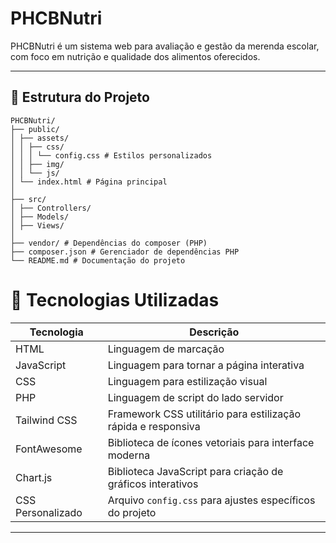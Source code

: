 # PHCBNutri

PHCBNutri é um sistema web para avaliação e gestão da merenda escolar, com foco em nutrição e qualidade dos alimentos oferecidos.

---

## 📁 Estrutura do Projeto


```plaintext
PHCBNutri/
├── public/
│ ├── assets/
│ │ ├── css/
│ │ │ └── config.css # Estilos personalizados
│ │ ├── img/
│ │ └── js/
│ └── index.html # Página principal
│
├── src/
│ ├── Controllers/
│ ├── Models/
│ ├── Views/
│
├── vendor/ # Dependências do composer (PHP)
├── composer.json # Gerenciador de dependências PHP
└── README.md # Documentação do projeto
```

# 🚀 Tecnologias Utilizadas

| Tecnologia       | Descrição                                              |
| ---------------- | ----------------------------------------------------- |
| HTML             | Linguagem de marcação     |
| JavaScript       | Linguagem para tornar a página interativa |
| CSS              | Linguagem para estilização visual   |
| PHP              | Linguagem de script do lado servidor     |
| Tailwind CSS     | Framework CSS utilitário para estilização rápida e responsiva |
| FontAwesome      | Biblioteca de ícones vetoriais para interface moderna |
| Chart.js         | Biblioteca JavaScript para criação de gráficos interativos |
| CSS Personalizado | Arquivo `config.css` para ajustes específicos do projeto |


---
